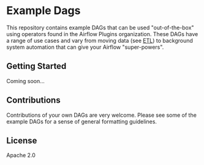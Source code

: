 # Example Dags

This repository contains example DAGs that can be used "out-of-the-box" using
operators found in the Airflow Plugins organization. These DAGs have a range
of use cases and vary from moving data (see [ETL](https://github.com/airflow-plugins/example_dags/tree/master/etl))
to background system automation that can give your Airflow "super-powers".

## Getting Started 
Coming soon...

## Contributions
Contributions of your own DAGs are very welcome. Please see some of the example
DAGs for a sense of general formatting guidelines.

## License
Apache 2.0
